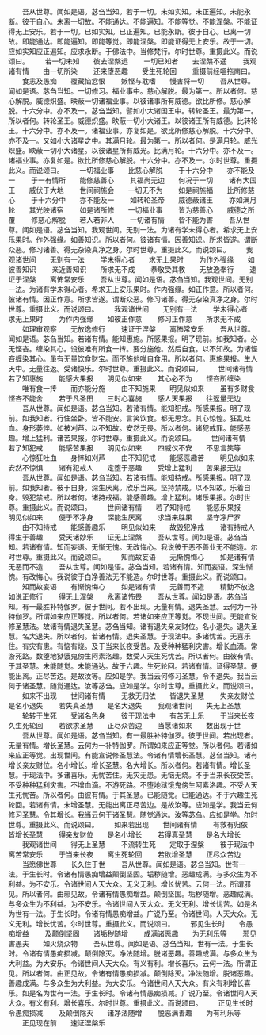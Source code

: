<!-- { "loadSidebar": true } -->
　　吾从世尊。闻如是语。苾刍当知。若于一切。未如实知。未正遍知。未能永断。彼于自心。未离一切故。不能通达。不能遍知。不能等觉。不能涅槃。不能证得无上安乐。若于一切。已如实知。已正遍知。已能永断。彼于自心。已离一切故。即能通达。即能遍知。即能等觉。即能涅槃。即能证得无上安乐。故于一切。应如实知应正遍知。应求永断。于佛法中。当修梵行。尔时世尊。重摄此义。而说颂曰。
　　若一切未知　　彼去涅槃远
　　一切已知者　　去涅槃不遥
　　我观诸有情　　由一切所染
　　还来堕恶趣　　受生死轮回
　　重摄前经嗢拖南曰。
　　食恚及愚痴　　覆藏恼忿恨
　　嫉悭与耽嗜　　慢害将一切
　　吾从世尊。闻如是语。苾刍当知。一切修习。福业事中。慈心解脱。最为第一。所以者何。慈心解脱。威德炽盛。映蔽一切诸福业事。以彼诸事所有威德。欲比所修。慈心解脱。十六分中。亦不及一。苾刍当知。譬如小大诸国王中。转轮圣王。最为第一。所以者何。转轮圣王。威德炽盛。映蔽一切小大诸王。以彼诸王所有威德。比转轮王。十六分中。亦不及一。诸福业事。亦复如是。欲比所修慈心解脱。十六分中。亦不及一。又如小大诸星之中。其满月轮。最为第一。所以者何。是满月轮。威光炽盛。映蔽一切小大诸星。以彼诸星所有威光。比满月轮。十六分中。亦不及一。诸福业事。亦复如是。欲比所修慈心解脱。十六分中。亦不及一。尔时世尊。重摄此义。而说颂曰。
　　一切福业事　　比慈心解脱
　　于十六分中　　亦不能及一
　　于一有情所　　能修慈善心
　　其福尚无边　　何况于一切
　　诸有大国王　　威伏于大地
　　世间祠施会　　一切无不为
　　如是祠施福　　比所修慈心
　　于十六分中　　亦不能及一
　　如转轮圣帝　　威德蔽诸王
　　亦如满月轮　　其光映诸宿
　　如是诸所修　　一切福业事
　　皆为慈善心　　威德之所覆
　　修慈心解脱　　若人若非人
　　一切诸有情　　皆不能为害
　　吾从世尊。闻如是语。苾刍当知。我观世间。无别一法。为诸有学未得心者。希求无上安乐果时。作外强缘。如善知识。所以者何。彼诸有情。因善知识。所求皆遂。谓断众恶。修习诸善。得无杂染真净之身。尔时世尊。重摄此义。而说颂曰。
　　我观诸世间　　无别有一法
　　学未得心者　　求无上果时
　　为作外强缘　　如彼善知识
　　亲近善知识　　所求无不成
　　恭敬受其教　　无放逸奉行
　　速证于涅槃　　离怖常安乐
　　吾从世尊。闻如是语。苾刍当知。我观世间。无别一法。为诸有学未得心者。希求无上安乐果时。作内强缘。如正作意。所以者何。彼诸有情。因正作意。所求皆遂。谓断众恶。修习诸善。得无杂染真净之身。尔时世尊。重摄此义。而说颂曰。
　　我观诸世间　　无别有一法
　　学未得心者　　求无上果时
　　为作内强缘　　如彼正作意
　　修习正作意　　所求无不成
　　如理审观察　　无放逸修行
　　速证于涅槃　　离怖常安乐
　　吾从世尊。闻如是语。苾刍当知。若诸有情。能知惠施。所感果报。明了现前。如我知者。必无悭吝。缠染其心。设彼唯有所食一抟。要分施他。然后自食。以不知故。为诸悭吝缠染其心。虽有无量饮食财宝。而不施他唯自食用。所以者何。惠施果报。生人天中。无量往返。受诸快乐。尔时世尊。重摄此义。而说颂曰。
　　世间诸有情　　若了知惠施
　　能感大果报　　明见似如来
　　其心必不为　　悭吝所缠染
　　唯有食一抟　　而亦能分施
　　由不知施果　　明见似如来
　　虽有多财食　　悭吝不能舍
　　若于凡圣田　　三时心喜施
　　感人天果报　　往返量无边
　　吾从世尊。闻如是语。苾刍当知。若诸有情。能知犯戒。所感果报。明了现前。如我知者。行住坐卧。皆不能安。言笑饮食。都无思念。其心惊惶。狂乱吐血。身形萎悴。如被刈芦。以不知故。安然无畏。所以者何。诸犯戒罪。能感恶趣。增上猛利。诸苦果报。尔时世尊。重摄此义。而说颂曰。
　　世间诸有情　　若了知犯戒
　　能感苦果报　　明见似如来
　　四威仪不安　　不思言笑等
　　心惊狂吐血　　身悴如刈芦
　　由不知犯戒　　能感恶趣苦
　　明见似如来　　安然不惊惧
　　诸有犯戒人　　定堕于恶趣
　　受增上猛利　　苦果报无边
　　吾从世尊。闻如是语。苾刍当知。若诸有情。能知持戒。所感果报。明了现前。如我知者。彼于自身。深生厌离。欣乐当来。坚持禁戒。以不知故。乐着自身。毁犯禁戒。所以者何。诸持戒福。能感善趣。增上猛利。诸乐果报。尔时世尊。重摄此义。而说颂曰。
　　世间诸有情　　若了知持戒
　　能感乐果报　　明见似如来
　　便于不净身　　深能生厌离
　　求当来胜果　　坚守净尸罗
　　由不知持戒　　能感善趣乐
　　明见似如来　　故毁犯净戒
　　诸有持戒人　　得生于善趣
　　受天诸妙乐　　证无上涅槃
　　吾从世尊。闻如是语。苾刍当知。若诸有情。知而妄语。无惭无愧。无改悔心。我说彼于恶不善业无不能造。尔时世尊。重摄此义。而说颂曰。
　　知而故妄语　　无惭愧悔心
　　如是诸有情　　无恶而不造
　　吾从世尊。闻如是语。苾刍当知。若诸有情。知而妄语。深生惭愧。有改悔心。我说彼于白净善法无不能造。尔时世尊。重摄此义。而说颂曰。
　　知而故妄语　　有惭愧悔心
　　如是诸有情　　无善而不造
　　精勤不放逸　　如说正修行
　　得无上涅槃　　永离诸怖畏
　　吾从世尊。闻如是语。苾刍当知。有一最胜补特伽罗。彼于世间。若不出现。无量有情。退失圣慧。云何为一补特伽罗。所谓如来应正等觉。所以者何。若诸如来应正等觉。不现世间。无能宣说修圣慧法。故诸有情退失圣慧。苾刍当知。诸有退失亲友财位。名小退失。退失圣慧。名大退失。所以者何。若诸有情。退失圣慧。于现法中。多诸忧苦。无喜乐住。有灾有患。有恼有烧。及于当来长夜受苦。及受种种猛利灾害。增长血滴。常游死路。数堕地狱饿鬼傍生阿素洛趣。数受人天生死忧苦。所以者何。由彼有情。于其圣慧。未能随觉。未能通达。故于六趣。生死轮回。若诸有情。证得圣慧。便能出离。正尽苦边。是故汝等。应如是学。我当云何修习圣慧。令不退失。我当云何于诸圣慧。随觉通达。汝等苾刍。应如是学。尔时世尊。重摄此义。而说颂曰。
　　如来不出现　　世间诸有情
　　无救无归依　　皆退失圣慧
　　失亲友财位　　是名小退失
　　若失真圣慧　　是名大退失
　　我观诸世间　　失无上圣慧
　　轮转于生死　　受诸名色身
　　彼于现法中　　有苦无上乐
　　于当来长夜　　久生死轮回
　　若欲求圣慧　　正尽众苦边
　　当愿诸如来　　数出现于世
　　吾从世尊。闻如是语。苾刍当知。有一最胜补特伽罗。彼于世间。若出现者。无量有情。增长圣慧。云何为一补特伽罗。所谓如来应正等觉。所以者何。若诸如来应正等觉。出现世间。有能宣说修圣慧法。令诸有情增长圣慧。苾刍当知。诸有增长亲友财位。名小增长。增长圣慧。名大增长。所以者何。若诸有情。增长圣慧。于现法中。多诸喜乐。无忧苦住。无灾无患。无恼无烧。不于当来长夜受苦。不受种种猛利灾害。不增血滴。不游死路。不堕地狱饿鬼傍生阿素洛趣。不受人天生死忧苦。所以者何。由彼有情。于其圣慧。已能随觉。已能通达。不于六趣生死轮回。若诸有情。未增圣慧。无能出离正尽苦边。是故汝等。应如是学。我当云何修习圣慧。令其增长。我当云何于诸圣慧。随觉通达。汝等苾刍。应如是学。尔时世尊。重摄此义。而说颂曰。
　　如来若出现　　世间诸有情
　　有救有归依　　皆增长圣慧
　　得亲友财位　　是名小增长
　　若得真圣慧　　是名大增长
　　我观诸世间　　得无上圣慧
　　不流转生死　　定取于涅槃
　　彼于现法中　　离苦常安乐
　　于当来长夜　　离生死轮回
　　若欲增圣慧　　正尽众苦边
　　当愿佛世尊　　长久住于世
　　吾从世尊。闻如是语。苾刍当知。世有一法。于生长时。令诸有情愚痴增益颠倒坚固。垢秽随增。恶趣成满。与多众生为不利益。为不安乐。令诸世间人天大众。无义无利。增长忧苦。云何一法。所谓邪见。所以者何。由邪见故。令诸有情愚痴增益。颠倒坚固。垢秽随增。恶趣成满。与多众生为不利益。为不安乐。令诸世间人天大众。无义无利。增长忧苦。如是名为世有一法。于生长时。令诸有情愚痴增益。广说乃至。令诸世间。人天大众。无义无利。增长忧苦。尔时世尊。重摄此义。而说颂曰。
　　邪见生长时　　令愚痴增益
　　及颠倒坚固　　诸垢秽随增
　　成满诸恶趣　　为无利乐等
　　邪见害愚夫　　如火烧众物
　　吾从世尊。闻如是语。苾刍当知。世有一法。于生长时。令诸有情愚痴损减。颠倒除灭。净法随增。脱诸恶趣。善趣成满。与多众生为大利益。为大安乐。令诸世间人天大众。有义有利。增长喜乐。云何一法。所谓正见。所以者何。由正见故。令诸有情愚痴损减。颠倒除灭。净法随增。脱诸恶趣。善趣成满。与多众生为大利益。为大安乐。令诸世间人天大众。有义有利增长喜乐。如是名为世有一法。于生长时。令诸有情愚痴损减。广说乃至。令诸世间人天大众。有义有利。增长喜乐。尔时世尊。重摄此义。而说颂曰。
　　正见生长时　　令愚痴损减
　　及颠倒除灭　　诸净法随增
　　脱恶满善趣　　为有利乐等
　　正见现在前　　速证涅槃乐
